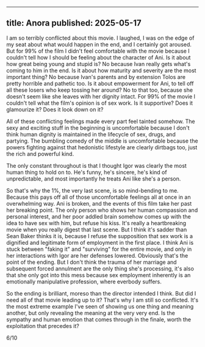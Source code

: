 ----
title: Anora
published: 2025-05-17
----

I am so terribly conflicted about this movie. I laughed, I was on the edge of my seat about what would happen in the end, and I certainly got aroused. But for 99% of the film I didn't feel comfortable with the movie because I couldn't tell how I should be feeling about the character of Ani. Is it about how great being young and stupid is? No because Ivan really gets what's coming to him in the end. Is it about how maturity and severity are the most important thing? No because Ivan's parents and by extension Tolos are pretty horrible and pathetic too. Is it about empowerment for Ani, to tell off all these losers who keep tossing her around? No to that too, because she doesn't seem like she leaves with her dignity intact. For 99% of the movie I couldn't tell what the film's opinion is of sex work. Is it supportive? Does it glamourize it? Does it look down on it?

All of these conflicting feelings made every part feel tainted somehow. The sexy and exciting stuff in the beginning is uncomfortable because I don't think human dignity is maintained in the lifecycle of sex, drugs, and partying. The bumbling comedy of the middle is uncomfortable because the powers fighting against that hedonistic lifestyle are clearly dirtbags too, just the rich and powerful kind.

The only constant throughout is that I thought Igor was clearly the most human thing to hold on to. He's funny, he's sincere, he's kind of unpredictable, and most importantly he treats Ani like she's a person.

So that's why the 1%, the very last scene, is so mind-bending to me. Because this pays off all of those uncomfortable feelings all at once in an overwhelming way. Ani is broken, and the events of this film take her past her breaking point. The only person who shows her human compassion and personal interest, and her poor addled brain somehow comes up with the idea to have sex with him, but refuse his kiss. It's really a heartbreaking movie when you really digest that last scene. But I think it's sadder than Sean Baker thinks it is, because I refuse the supposition that sex work is a dignified and legitimate form of employment in the first place. I think Ani is stuck between "faking it" and "surviving" for the entire movie, and only in her interactions with Igor are her defenses lowered. Obviously that's the point of the ending. But I don't think the trauma of her marriage and subsequent forced annulment are the only thing she's processing, it's also that she only got into this mess because sex employment inherently is an emotionally manipulative profession, where everbody suffers.

So the ending is brilliant, moreso than the director intended I think. But did I need all of that movie leading up to it? That's why I am still so conflicted. It's the most extreme example I've seen of showing us one thing and meaning another, but only revealing the meaning at the very very end. Is the sympathy and human emotion that comes through in the finale, worth the exploitation that precedes it?

6/10

